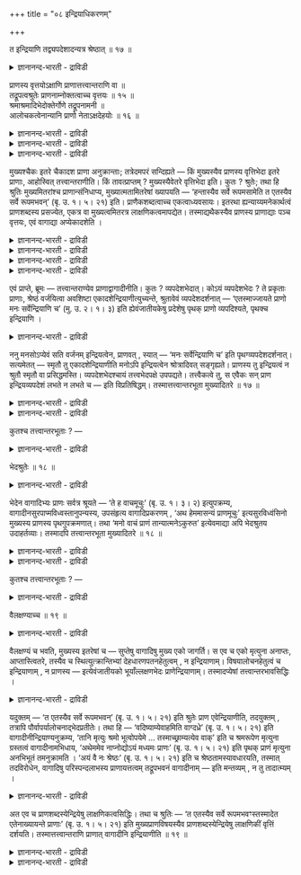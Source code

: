 +++
title = "०८ इन्द्रियाधिकरणम्"

+++

त इन्द्रियाणि तद्व्यपदेशादन्यत्र श्रेष्ठात् ॥ १७ ॥  
<details><summary>ज्ञानानन्द-भारती - द्राविडी</summary>

त इन्द्रियाणि तत्व्यबदेसादन्यत्र च्रेष्टात् ॥ १७ ॥
</details>

प्राणस्य वृत्तयोऽक्षाणि प्राणात्तत्त्वान्तराणि वा ॥  
तद्रूपत्वश्रुतेः प्राणनाम्नोक्तत्वाच्च वृत्तयः ॥ १५ ॥  
श्रमाश्रमादिभेदोक्तेर्गोणे तद्रूपनामनी ॥  
आलोचकत्वेनान्यानि प्राणो नेताऽक्षदेहयोः ॥ १६ ॥  
<details><summary>ज्ञानानन्द-भारती - द्राविडी</summary>

--वैयासिग न्यायमाला
</details>

<details><summary>ज्ञानानन्द-भारती - द्राविडी</summary>

इन्दिरियङ्गळ् पिराणऩुडैय विरुत्तिगळ् (वियाबारङ्गळ्, सॆयल्गळ्) ताऩा?
अल्लदु पिराणऩै विड वेऱायुळ्ळ तत्वङ्गळा? अदऩ्(पिराणऩिऩ्) रूबमायिरुप्
पदागच् चॊल्लियिरुप्पदालुम्, पिराणऩ् ऎऩ्ऱ पॆयरिऩा लेये अवै
सॊल्लप्पट्टिरुप्पदिऩालुम्, (पिराणऩुडैय) विरुत्तिगळ्दाऩ्।
</details>

<details><summary>ज्ञानानन्द-भारती - द्राविडी</summary>

इन्दिरियङ्गळुक्कु सिरमम्, (पिराणऩुक्कु) सिरममिल् लामै मुदलाऩ वेऱुबाडु
सॊल्लप्पट्टिरुप्पदाल्, अदऩ् रूबमॆऩ्बदुम्, अदे पॆयरैयुडैयदुम् कौणम्
(उबसारमागक् सॊल्लप्पडुवदु)। तऩित्तऩिये अऱिगिऱवै कळ् ऎऩ्बदिऩाल् (अवै)
वेऱु। पिराणऩ्, इन्दिरियङ्गळैयुम् सरीरत्तैयुम् नडत्तुवदु (आगैयाल् अवै
वेऱु तत्वङ्गळ् ताऩ्)।
</details>

मुख्यश्चैकः इतरे चैकादश प्राणा अनुक्रान्ताः; तत्रेदमपरं सन्दिह्यते — किं
मुख्यस्यैव प्राणस्य वृत्तिभेदा इतरे प्राणाः, आहोस्वित्
तत्त्वान्तराणीति। किं तावत्प्राप्तम् ? मुख्यस्यैवेतरे वृत्तिभेदा इति।
कुतः ? श्रुतेः; तथा हि श्रुतिः मुख्यमितरांश्च प्राणान्संनिधाप्य,
मुख्यात्मतामितरेषां ख्यापयति — ‘हन्तास्यैव सर्वे रूपमसामेति त एतस्यैव
सर्वे रूपमभवन्’ (बृ. उ. १। ५। २१) इति। प्राणैकशब्दत्वाच्च
एकत्वाध्यवसायः। इतरथा ह्यन्याय्यमनेकार्थत्वं प्राणशब्दस्य प्रसज्येत,
एकत्र वा मुख्यत्वमितरत्र लाक्षणिकत्वमापद्येत। तस्माद्यथैकस्यैव प्राणस्य
प्राणाद्याः पञ्च वृत्तयः, एवं वागाद्या अप्येकादशेति ।

<details><summary>ज्ञानानन्द-भारती - द्राविडी</summary>

(वाक् मुदलाऩ इन्दिरियङ्गळ् अबाऩऩ्, वियाऩऩ् इवैगळैप् पोल पिराणऩुडैय
विरुत्तिगळा अल्लदु पिराणऩैक्काट्टिलुम् वेऱाऩ तत्वङ्गळा ऎऩ्ऱु सन्देहम्।
सुरुदियिल् इन्दिरियङ्गळ् पिराणऩुडैय रूबत्तैयडैन्दऩ ऎऩ्ऱु सॊल्लियि
रुप्पदालुम्, इन्दिरियङ्गळुक्कुम् पिराणऩ् ऎऩ्ऱ पॆयर् इरुप्पदालुम्
इन्दिरियङ्गळ् पिराणऩुडैय विरुत् तिगळे तविर पिराणऩैक् काट्टिलुम् वेऱाऩ
तत्वङ्ग ऎल्ल ऎऩ्ऱु पूर्वबक्षम्।
</details>

<details><summary>ज्ञानानन्द-भारती - द्राविडी</summary>

अददऩ् कारियङ्गळैच् चॆय्युम् इन्दिरियङ्गळ् सिरममडैन्दु तूङ्गुगिऩ्ऱऩ।
पिराणऩ् ऒरुवऩ् मट्टुम् ऎव्विद सिरममुमडैयामल् ऎप्पॊऴुदुम् विऴित्तुक्
कॊण्डिरुक्किऱाऩ्। वाक्कु मुदलाऩ इन्दिरियङ्गळ् सरीरत्तैविट्टु
वॆळिक्किळम्बिऩालुम् मरणम् एऱ्पडुव तिल्लै। ऊमै मुदलाऩ पॆयरुडऩ्
जीवित्तुक्कॊण्डु ताऩिरुक्किऱाऩ्। पिराणऩ् वॆळिक्किळम्बिऩालो मरणम्
एऱ्पडुगिऱदु ऎऩ्ऱु सुरुदि कूऱुगिऱदु। विषयत्तै आलोसिप्पदऱ्कुक् कारणम्
इन्दिरियम्। पिराणऩो सरीरत्तैयुम् इन्दिरियङ्गळैयुम् ताङ्गिक्कॊण्डु
नडत्तुगिऱवऩ्। इम्मादिरियाऩ वेऱ्ऱुमैगळिलिरुप् पदाल् इन्दिरियङ्गळ्
पिराणऩैक्काट्टिलुम् वेऱाऩ तत्वङ्गळ् पिराणादीऩमाग इन्दिरियङ्गळिऩ् सलऩम्
एऱ्पडुवदैक् कॊण्डु पिराणरूबत्तैयडैन्ददागच् चॊल्लप्पडुगिऱदु। इदैक्कॊण्डु
कौणमाग इन्दिरियङ्गळुक्कुम् पिराणऩ् ऎऩ्ऱ पॆयर् एऱ्पट्टु इरुक्किऱदु ऎऩ्ऱु
सित्तान्दम्)।
</details>

<details><summary>ज्ञानानन्द-भारती - द्राविडी</summary>

मुक्कियमाऩ पिराणऩ् ऒऩ्ऱु, मऱ्ऱदु पदिऩॊऩ्ऱु, ऎऩ्ऱु पिराणऩ्गळ्
सॊल्लप्पट्टिरुक् किऩ्ऱऩ। अङ्गे इदु वेऱु सन्देहिक्कप्पडुगिऱदु। मऱ्ऱ
पिराणऩ्गळ् मुक्किय पिराणऩुडैयवे विरुत्ति विसेषङ्गळा? अल्लदु वेऱु
तत्वङ्गळा? ऎऩ्ऱु।
</details>

<details><summary>ज्ञानानन्द-भारती - द्राविडी</summary>

पूर्वबक्षम्: ऎदु नियायम्? मुक्कियत्तिऩुडैय विरुत्ति विसेषङ्गळ्दाऩ्
मऱ्ऱवै ऎऩ्ऱु। ऎदिऩाल्? सुरुदियिरुप्पदिऩाल्। अप्पडिये सुरुदि “नाम्
ऎल्लारुम् इदऩुडैय रूबमागवेयिरुप्पोम् ऎऩ्ऱु अवै ऎल्लाम् इदऩ् रूबमागवे
आय्विट्टऩ”(पिरुहत्।१;५-२१) ऎऩ्ऱु मुक्कियत्तैयुम् मऱ्ऱ पिराणऩ्गळैयुम्
सेर्त्तुच् चॊल्लि मऱ्ऱवैगळुक्कु मुक्किय पिराणऩिऩ् स्वरूब मायिरुक्कुम्
तऩ्मैयैच् चॊल्गिऱदु। “पिराणऩ्” ऎऩ्ऱु ऒरे पॆयरुळ्ळवैगळाग इरुप्पदालुम्
ऒऩ्ऱायिरुक्कुम् तऩ्मै तीर्माऩमागिऱदु। वेऱुविदमाऩालो, पिराणऩ् ऎऩ्ऱ
सप्तत्तिऱ्कु नियायमऩ्ऩियिल् पलविद अर्त्तमुळ्ळ तऩ्मै एऱ्पट्टुविडुम्।
अल्लदु, ओरिडत्तिल् मुक्कियत् तऩ्मै वेऱिडत्तिल् लक्षणै ऎऩ्ऱु एऱ्पडुम्।
आगैयाल् ऎप्पडि ऒरे पिराणऩुक्कु पिराणऩ् मुदलिय ऐन्दु विरुत्तिगळो,
अप्पडिये वाक्कु मुदलाऩ पदिऩोरु विरुत्तिगळुम्, ऎऩ्ऱु।
</details>

एवं प्राप्ते, ब्रूमः — तत्त्वान्तराण्येव प्राणाद्वागादीनीति। कुतः ?
व्यपदेशभेदात्। कोऽयं व्यपदेशभेदः ? ते प्रकृताः प्राणाः, श्रेष्ठं
वर्जयित्वा अवशिष्टा एकादशेन्द्रियाणीत्युच्यन्ते, श्रुतावेवं
व्यपदेशदर्शनात् — ‘एतस्माज्जायते प्राणो मनः सर्वेन्द्रियाणि च’ (मु. उ.
२। १। ३) इति ह्येवंजातीयकेषु प्रदेशेषु पृथक् प्राणो व्यपदिश्यते,
पृथक्च इन्द्रियाणि ।

<details><summary>ज्ञानानन्द-भारती - द्राविडी</summary>

सित्तान्दम्: इव्विदम् वरुम्बोदु सॊल्गिऱोम्: वाक्कु मुदलियवैगळ् पिराणऩैक्
काट्टिलुम् वेऱु तत्वङ्गळ् ताऩ् ऎऩ्ऱु ऎदिऩाल्? 'कुऱिप्पिडुवदिल्
वित्तियासमिप्पदाल्। कुऱिप्पिडुवदाल् वित्तियासम् ऎऩ्ऱ इदु ऎऩ्ऩ?
पिरगिरुदमायुळ्ळ अन्द पिराणऩ्गळ्, सिरेष्टऩै (मुक्कियऩै) विट्टुविट्टु
मीदमुळ्ळ पदिऩॊऩ्ऱु इन्दिरियङ्गळ् ऎऩ्ऱु सॊल्लप्पडुगिऩ्ऱऩ। सुरुदियिल्
इव्विदम् कुऱिप्पिडुवदु काणप्पडुवदाल्। "इदिलिरुन्दु उण्डागिऱदु पिराणऩ्,
मऩस्, ऎल्ला इन्दिरियङ्गळुम्” (मुण्डग।११।१-३) ऎऩ्ऱु इदु पोलुळ्ळविडङ्गळिल्
तऩियाग पिराणऩुम् तऩियाग इन्दिरियङ्गळुम् कुऱिप्पिडप्पडुगिऩ्ऱऩ।
</details>

ननु मनसोऽप्येवं सति वर्जनम् इन्द्रियत्वेन, प्राणवत् , स्यात् — ‘मनः
सर्वेन्द्रियाणि च’ इति पृथग्व्यपदेशदर्शनात्। सत्यमेतत् — स्मृतौ तु
एकादशेन्द्रियाणीति मनोऽपि इन्द्रियत्वेन श्रोत्रादिवत् सङ्गृह्यते।
प्राणस्य तु इन्द्रियत्वं न श्रुतौ स्मृतौ वा प्रसिद्धमस्ति।
व्यपदेशभेदश्चायं तत्त्वभेदपक्षे उपपद्यते। तत्त्वैकत्वे तु, स एवैकः सन्
प्राण इन्द्रियव्यपदेशं लभते न लभते च — इति विप्रतिषिद्धम्।
तस्मात्तत्त्वान्तरभूता मुख्यादितरे ॥ १७ ॥

<details><summary>ज्ञानानन्द-भारती - द्राविडी</summary>

इव्विदमाऩाल् “मऩस्, ऎल्ला इन्दिरियङ्गळुम्” ऎऩ्ऱु तऩियाय्
सॊल्लियिरुप्पदाल्, पिराणऩैप्पोल मऩसिऱ्कुम् इन्दिरियत्तऩ्मैयिलिरुन्दु
विलक्कु एऱ्पडुमेयॆऩ्ऱाल्, इदु वास्तवम्। आऩाल् स्मिरुदियिल् पदिऩोरु
इन्दिरियङ्गळॆऩ्ऱु मऩसुम्, कादु मुदलियदैप्पोल इन्दिरियमाग
सेर्क्कप्पट्टिरु क्किऱदु। पिराणऩुक्को, सुरुदियिलो, स्मिरुदियिलो,
इन्दिरियत्तऩ्मै पिरसित्तमिल्लै।
</details>

<details><summary>ज्ञानानन्द-भारती - द्राविडी</summary>

तत्वत्तिल् पेदमिरुक्कुम् पक्षत्तिल् इन्द कुऱिप्पिट् टदिलुळ्ळ पेदम्
पॊरुत्तमागुम्। ऒरे तत्वमायिरुन् दालो, ऒऩ्ऱागवेयिरुक्किऱ अन्द पिराणऩ्
इन्दिरिय मॆऩ्ऱ पॆयरै अडैगिऱदु अडैगिऱदुमिल्लै ऎऩ्ऱु विरुत्तप्पडुम्।
आगैयाल् मऱ्ऱवै मुक्कियत्तिलिरुन्दु वेऱायुळ्ळ तत्तुवमायिरुप्पवै।
</details>

कुतश्च तत्त्वान्तरभूताः ? —

<details><summary>ज्ञानानन्द-भारती - द्राविडी</summary>

वेऱु ऎदिऩालुम् वेऱु तत्वमायिरुप्पवै?
</details>

भेदश्रुतेः ॥ १८ ॥  
<details><summary>ज्ञानानन्द-भारती - द्राविडी</summary>

पेदच्रुदे: ॥ १८ ॥
</details>

भेदेन वागादिभ्यः प्राणः सर्वत्र श्रूयते — ‘ते ह वाचमूचुः’ (बृ. उ. १।
३। २) इत्युपक्रम्य, वागादीनसुरपाप्मविध्वस्तानुपन्यस्य, उपसंहृत्य
वागादिप्रकरणम् , ‘अथ हेममासन्यं प्राणमूचुः’ इत्यसुरविध्वंसिनो मुख्यस्य
प्राणस्य पृथगुपक्रमणात्। तथा ‘मनो वाचं प्राणं तान्यात्मनेऽकुरुत’
इत्येवमाद्या अपि भेदश्रुतय उदाहर्तव्याः। तस्मादपि तत्त्वान्तरभूता
मुख्यादितरे ॥ १८ ॥

<details><summary>ज्ञानानन्द-भारती - द्राविडी</summary>

वाक्कु मुदलियवैगळिलिरुन्दु वेऱाग ऎङ्गुम् पिराणऩ् सॊल्लप्पडुगिऱदु।
"अवैगळ् वाक्कै सॊल्लिऩ” (पिरुहत्।१;३-२) ऎऩ्ऱु आरम्बित्तु, वाक्कु
मुदलियवैगळै असुरर्गळाल् कॆडुक्कप्पट्ट वैगळाग सॊल्लिविट्टु, वाक्कु
मुदलियदिऩ् पिरगरणत्तै मुडित्तुक् कॊण्डु “पिऱ्पाडु इन्द मुगत्तिलुळ्ळ
पिराणऩै सॊल्लिऩ” ऎऩ्ऱु असुरर् कळैप् पोक्कडिक्कक्कूडिय मुक्किय
पिराणऩैप्पऱ्ऱि तऩियाग आरम्बित्तिरुप्पदिऩाल्।
</details>

<details><summary>ज्ञानानन्द-भारती - द्राविडी</summary>

अप्पडिये “मऩस्, वाक्कु, पिराणऩ् अवै कळै तऩक्काग सॆय्दु कॊण्डदु” ऎऩ्बदु
मुदलाऩ पेद सुरुदिगळुम् ऎडुत्तुक् कॊळ्ळ वेण्डियवै। अदिऩालुम् मऱ्ऱवै
मुक्कियत्तिलिरुन्दु वेऱु तत्वमायिरुप्पवैगळ्।
</details>

कुतश्च तत्त्वान्तरभूताः ? —

<details><summary>ज्ञानानन्द-भारती - द्राविडी</summary>

वेऱु ऎदिऩालुम् वेऱु तत्वमायिरुप्पवैगळ्?-
</details>

वैलक्षण्याच्च ॥ १९ ॥  
<details><summary>ज्ञानानन्द-भारती - द्राविडी</summary>

वैलक्षण्याच्च ॥ १९ ॥
</details>

वैलक्षण्यं च भवति, मुख्यस्य इतरेषां च — सुप्तेषु वागादिषु मुख्य एको
जागर्ति। स एव च एको मृत्युना अनाप्तः, आप्तास्त्वितरे, तस्यैव च
स्थित्युत्क्रान्तिभ्यां देहधारणपतनहेतुत्वम् , न इन्द्रियाणाम्।
विषयालोचनहेतुत्वं च इन्द्रियाणाम् , न प्राणस्य — इत्येवंजातीयको
भूयाँल्लक्षणभेदः प्राणेन्द्रियाणाम्। तस्मादप्येषां
तत्त्वान्तरभावसिद्धिः ।

<details><summary>ज्ञानानन्द-भारती - द्राविडी</summary>

मुक्कियत्तिऱ्कुम्, मऱ्ऱवैगळुक्कुम् विरुत्तमाऩ लक्षणमुळ्ळ तऩ्मैयुम्
इरुक्किऱदु। वाक्कु मुदलियवै तूङ्गुम् पोदु मुक्कियम् ऒऩ्ऱुदाऩ् विऴित्तुक्
कॊण्डिरुक्किऱदु; मिरुत्युविऩाल् पिडिक्कप् पडाददु अदु ऒऩ्ऱुदाऩ्।
मऱ्ऱवैगळो पिडिक्कप् पट्टवै। अदऱ्कुत्ताऩ् इरुप्पु वॆळिक्किळम्बुदल्
इवैगळाल् तेहम् तरिप्पदऱ्कुम् विऴुवदऱ्कुम् कारणमायिरुक्कुम् तऩ्मै ;
इन्दिरियङ्गळुक्कु इल्लै। विषयङ्गळै आलोसऩै सॆय्वदऱ्कुक् कारणमा यिरुक्कुम्
तऩ्मै इन्दिरियङ्गळुक्के तविर, पिराण ऩुक्कु इल्लै ऎऩ्ऱु इदुबोलुळ्ळ
लक्षणत्तिल् पेदम् पिराणऩुक्कुम् इन्दिरियङ्गळुक्कुम् पल इरुक्किऩ्ऱऩ।
आगैयिऩालुम् इवैगळुक्कु वेऱु तत्वमायिरुप्पदु सित्तिक्किऱदु।
</details>

यदुक्तम् — ‘त एतस्यैव सर्वे रूपमभवन्’ (बृ. उ. १। ५। २१) इति श्रुतेः
प्राण एवेन्द्रियाणीति, तदयुक्तम् , तत्रापि
पौर्वापर्यालोचनाद्भेदप्रतीतेः। तथा हि — ‘वदिष्याम्येवाहमिति वाग्दध्रे’
(बृ. उ. १। ५। २१) इति वागादीनीन्द्रियाण्यनुक्रम्य, ‘तानि मृत्युः श्रमो
भूत्वोपयेमे ... तस्माच्छ्राम्यत्येव वाक्’ इति च श्रमरूपेण मृत्युना
ग्रस्तत्वं वागादीनामभिधाय, ‘अथेममेव नाप्नोद्योऽयं मध्यमः प्राणः’ (बृ. उ.
१। ५। २१) इति पृथक् प्राणं मृत्युना अनभिभूतं तमनुक्रामति । ‘अयं वै नः
श्रेष्ठः’ (बृ. उ. १। ५। २१) इति च श्रेष्ठतामस्यावधारयति, तस्मात्
तदविरोधेन, वागादिषु परिस्पन्दलाभस्य प्राणायत्तत्वम् तद्रूपभवनं
वागादीनाम् — इति मन्तव्यम् , न तु तादात्म्यम् ।

<details><summary>ज्ञानानन्द-भारती - द्राविडी</summary>

“अवै ऎल्लाम् इदऩ् रूबमागवे इरुन्दऩ" (पिरुहत्।१-५-२१) ऎऩ्ऱ सुरुदियिऩाल्
पिराणऩे ताऩ् इन्दिरियङ्गळ् ऎऩ्ऱु ऎदु सॊल्लप्पट्टदो, अदु युक्तमिल्लै।
अङ्गेयुम् मुऩ्बिऩ् आलोसऩै सॆय्दाल् पेदमे तॆरिवदाल् अप्पडिये “नाऩ्
पेसत्ताऩ् सॆय्वेऩ् ऎऩ्ऱु वाक्कु तीर्माऩित्तदु” (पिरुहत्।१-५-२१) ऎऩ्ऱु
वाक्कु मुदलिय इन्दिरियङ्गळै आरम्बित्तु "अवैगळै मिरुत्यु सिरममाग आगि
नॆरुङ्गिऱ्ऱु। अदिऩाल् वाक्कु सिरमत्तैये अडैगिऱदु” ऎऩ्ऱु सिरमरूबमाऩ
मिरुत्युविऩाल् पीडिक्कप्पडुम् तऩ्मैयै वाक्कु मुदलियवैगळुक्कु
सॊल्लिविट्टु, "पिऱगु ऎदु इन्द नडुविलुळ्ळ पिराणऩो, अदै मात्तिरम्
पीडिक्कविल्लै” ऎऩ्ऱु मिरुत्युविऩाल् पीडिक्कप्पडाद अन्द पिराणऩैप्पऱ्ऱि
तऩियाग तॊडर्न्दु सॊल्गिऱदु। “इवर् ताऩ् नम्मैविड सिरेष्टर्”
(पिरुहत्।१-५-२१) ऎऩ्ऱु इदऩुडैय सिरेष् टत्तऩ्मैयुम् उऱुदियाय्
सॊल्लुगिऱदु। आगैयाल् अदऱ्कु विरोदमऩ्ऩियिल्, वाक्कु मुदलियवैगळिल् असैवु
एऱ्पडुवदु पिराणऩुक्कु अदीऩमायिरुप्पदु ताऩ् वाक्कु मुदलियवैगळुक्कु अदऩ्
रूबमायिरुप्पदु ऎऩ्ऱु अऱिय वेण्डुम्, ऒऩ्ऱागविरुक्कुम् तऩ्मैयल्ल।
</details>

अत एव च प्राणशब्दस्येन्द्रियेषु लाक्षणिकत्वसिद्धिः। तथा च श्रुतिः — ‘त
एतस्यैव सर्वे रूपमभवꣳस्तस्मादेत एतेनाख्यायन्ते प्राणाः’ (बृ. उ. १। ५।
२१) इति मुख्यप्राणविषयस्यैव प्राणशब्दस्येन्द्रियेषु लाक्षणिकीं वृत्तिं
दर्शयति। तस्मात्तत्त्वान्तराणि प्राणात् वागादीनि इन्द्रियाणीति ॥ १९ ॥

<details><summary>ज्ञानानन्द-भारती - द्राविडी</summary>

इदऩालेये इन्दिरियङ्गळ् विषयमाय् पिराणऩ् ऎऩ्ऱ सप्तत्तिऱ्कु लक्षणैयाल्
एऱ्पडुम् तऩ्मै सित्तिक्किऱदु। अप्पडिये सुरुदियुम् “अवै ऎल्लाम् इदऩुडैय
रूबमागवे आयिऩ। आगैयाल् इन्द पिराणऩ्गळ् इदऩाल् (पिराणऩॆऩ्ऱ सप्तत्ताल्)
सॊल्लप्पडुगिऩ्ऱऩ" (पिरुहत्। १। ५-२१) ऎऩ्ऱु मुक्किय पिराणऩैये विषयमायुळ्ळ
पिराणऩ् ऎऩ्ऱ सप्तत्तिऱ्कु इन्दिरियङ्गळ् विषयत्तिल् लक्षणैयाल् एऱ्पट्ट
विरुत्ति ऎऩ्बदैक् काट्टुगिऱदु।
</details>

<details><summary>ज्ञानानन्द-भारती - द्राविडी</summary>

आगैयाल् इन्दिरियङ्गळ् पिराणऩैक् काट्टिलुम् वेऱायुळ्ळ तत्वङ्गळ् ऎऩ्ऱु।
</details>

